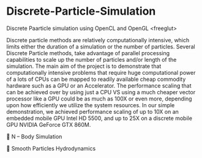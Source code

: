 # Discrete-Particle-Simulation
Discrete Paarticle simulation using OpenCL and OpenGL &lt;freeglut>



Discrete particle methods are relatively computationally intensive, which
limits either the duration of a simulation or the number of particles. Several
Discrete Particle methods, take advantage of parallel processing capabilities to
scale up the number of particles and/or length of the simulation.
The main aim of the project is to demonstrate that computationally intensive
problems that require huge computational power of a lots of CPUs can be
mapped to readily available cheap commodity hardware such as a GPU or an
Accelerator.
The performance scaling that can be achieved over by using just a CPU VS
using a much cheaper vector processor like a GPU could be as much as 100X
or even more, depending upon how efficiently we utilize the system resources.
In our simple demonstration, we achieved performance scaling of up to 10X
on an embedded mobile GPU Intel HD 5500, and up to 25X on a discrete mobile
GPU NVIDIA GeForce GTX 860M.


 N – Body Simulation

 Smooth Particles Hydrodynamics
